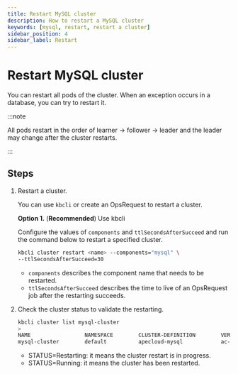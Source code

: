 ```yaml
---
title: Restart MySQL cluster
description: How to restart a MySQL cluster
keywords: [mysql, restart, restart a cluster]
sidebar_position: 4
sidebar_label: Restart
---
```


# Restart MySQL cluster

You can restart all pods of the cluster. When an exception occurs in a database, you can try to restart it.

:::note

All pods restart in the order of learner -> follower -> leader and the leader may change after the cluster restarts.

:::

## Steps

1. Restart a cluster.

   You can use `kbcli` or create an OpsRequest to restart a cluster.
  
   **Option 1.** (**Recommended**) Use kbcli

   Configure the values of `components` and `ttlSecondsAfterSucceed` and run the command below to restart a specified cluster.

   ```bash
   kbcli cluster restart <name> --components="mysql" \
   --ttlSecondsAfterSucceed=30
   ```

   - `components` describes the component name that needs to be restarted.
   - `ttlSecondsAfterSucceed` describes the time to live of an OpsRequest job after the restarting succeeds.

  

2. Check the cluster status to validate the restarting.

   ```bash
   kbcli cluster list mysql-cluster
   >
   NAME                 NAMESPACE        CLUSTER-DEFINITION        VERSION                TERMINATION-POLICY        STATUS         CREATED-TIME
   mysql-cluster        default          apecloud-mysql            ac-mysql-8.0.30        Delete                    Running        Jan 29,2023 14:29 UTC+0800
   ```

   - STATUS=Restarting: it means the cluster restart is in progress.
   - STATUS=Running: it means the cluster has been restarted.
